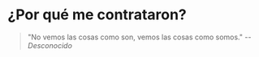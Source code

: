 # ¿Por qué me contrataron?

> "No vemos las cosas como son, vemos las cosas como somos."
> --<cite>Desconocido</cite>